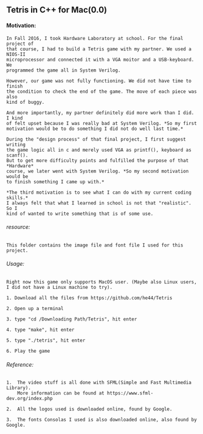 ## Tetris in C++ for Mac(0.0)

#### Motivation:
	In Fall 2016, I took Hardware Laboratory at school. For the final project of 
	that course, I had to build a Tetris game with my partner. We used a NIOS-II 
	microprocessor and connected it with a VGA moitor and a USB-keyboard. We 
	programmed the game all in System Verilog.

	However, our game was not fully functioning. We did not have time to finish 
	the condition to check the end of the game. The move of each piece was also 
	kind of buggy.

	And more importantly, my partner definitely did more work than I did. I kind
	of felt upset because I was really bad at System Verilog. *So my first 
	motivation would be to do something I did not do well last time.*

	During the "design process" of that final project, I first suggest writing 
	the game logic all in c and merely used VGA as printf(), keyboard as scanf().
	But to get more difficulty points and fulfilled the purpose of that *Hardware* 
	course, we later went with System Verilog. *So my second motivation would be
	to finish something I came up with.*

	*The third motivation is to see what I can do with my current coding skills.*
	I always felt that what I learned in school is not that "realistic". So I 
	kind of wanted to write something that is of some use.


###### resource:
	This folder contains the image file and font file I used for this project.


###### Usage:
	
	Right now this game only supports MacOS user. (Maybe also Linux users, I did not have a Linux machine to try).

	1. Download all the files from https://github.com/he44/Tetris

	2. Open up a terminal

	3. type "cd /Downloading Path/Tetris", hit enter

	4. type "make", hit enter

	5. type "./tetris", hit enter

	6. Play the game


###### Reference:

	1. 	The video stuff is all done with SFML(Simple and Fast Multimedia Library).
		More information can be found at https://www.sfml-dev.org/index.php

	2.	All the logos used is downloaded online, found by Google.

	3. 	The fonts Consolas I used is also downloaded online, also found by Google.
